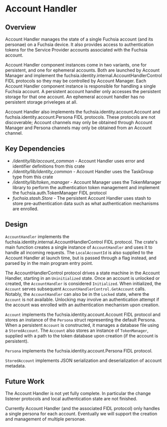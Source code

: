 # Account Handler

## Overview

Account Handler manages the state of a single Fuchsia account (and its personae)
on a Fuchsia device. It also provides access to authentication tokens for the
Service Provider accounts associated with the Fuchsia account.

Account Handler component instances come in two variants, one for persistent,
and one for ephemeral accounts. Both are launched by Account Manager and
implement the fuchsia.identity.internal.AccountHandlerControl FIDL protocols
so they may be controlled by Account Manager. Each Account Handler component
instance is responsible for handling a single Fuchsia account. A persistent
account handler only accesses the persistent storage for that one account.
An ephemeral account handler has no persistent storage priveleges at all.

Account Handler also implements the fuchsia.identity.account.Account and
fuchsia.identity.account.Persona FIDL protocols. These protocols are not
discoverable; Account channels may only be obtained through Account Manager and
Persona channels may only be obtained from an Account channel.


## Key Dependencies

* */identity/lib/account_common* - Account Handler uses error and identifier
  definitions from this crate
* */identity/lib/identity_common* - Account Handler uses the TaskGroup type from
  this crate
* */identity/lib/token_manager* - Account Manager uses the TokenManager library
  to perform the authentication token management and implement the
  fuchsia.auth.TokenManager FIDL protocol
* *fuchsia.stash.Store* - The persistent Account Handler uses stash to store
  pre-authentication data such as what authentication mechanisms are enrolled.


## Design

`AccountHandler` implements the fuchsia.identity.internal.AccountHandlerControl
FIDL protocol. The crate's main function creates a single instance of
`AccountHandler` and uses it to handle all incoming requests. The
`LocalAccountId` is also supplied to the Account Handler at launch time, but is
passed through a flag instead, and parsed by in the main program entry point.

The AccountHandlerControl protocol drives a state machine in the Account
Handler, starting in an `Uninitialized` state. Once an account is unlocked or
created, the `AccountHandler` is considered `Initialized`. When initialized, the
`Account` serves subsequent `AccountHandlerControl.GetAccount` calls. Notably,
the `AccountHandler` can also be in the `Locked` state, where the `Account`
is not available. Unlocking may involve an authentication attempt if the
account was enrolled with an authentication mechanism upon creation.

`Account` implements the fuchsia.identity.account.Account FIDL protocol and
stores an instance of the `Persona` struct representing the default Persona.
When a persistent `Account` is constructed, it manages a database file using a
`StoredAccount`. The `Account` also stores an instance of `TokenManager`,
supplied with a path to the token database upon creation (if the account is
persistent).

`Persona` implements the fuchsia.identity.account.Persona FIDL protocol.

`StoredAccount` implements JSON serialization and deserialization of account
metadata.


## Future Work

The Account Handler is not yet fully complete. In particular the change listener
protocols and local authentication state are not finished.

Currently Account Handler (and the associated FIDL protocol) only handles a
single persona for each account. Eventually we will support the creation and
management of multiple personae.


